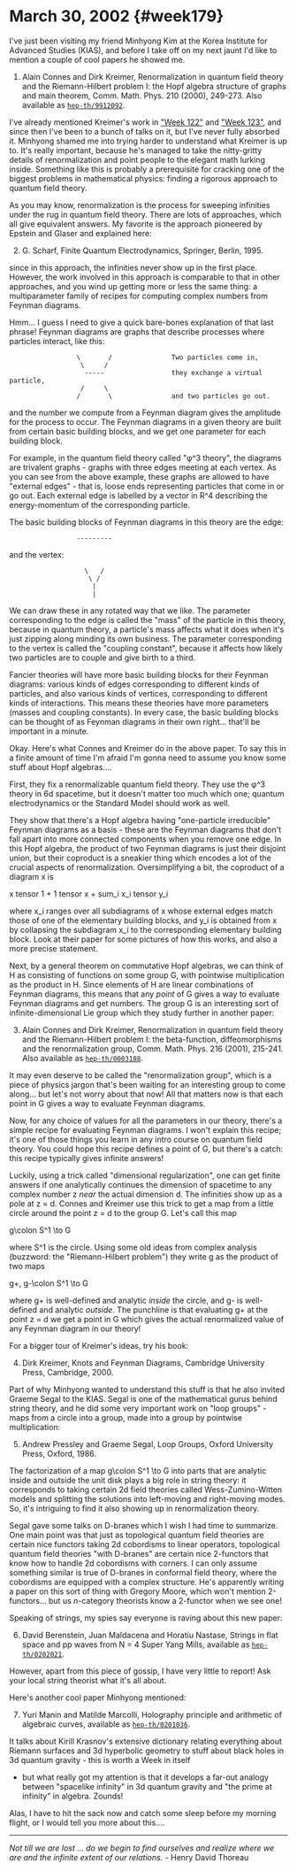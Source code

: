 # March 30, 2002 {#week179}

I've just been visiting my friend Minhyong Kim at the Korea Institute
for Advanced Studies (KIAS), and before I take off on my next jaunt I'd
like to mention a couple of cool papers he showed me.

1) Alain Connes and Dirk Kreimer, Renormalization in quantum field
theory and the Riemann-Hilbert problem I: the Hopf algebra structure of
graphs and main theorem, Comm. Math. Phys. 210 (2000), 249-273. Also
available as [`hep-th/9912092`](https://arxiv.org/abs/hep-th/9912092).

I've already mentioned Kreimer's work in ["Week 122"](#week122)
and ["Week 123"](#week123), and since then I've been to a bunch of
talks on it, but I've never fully absorbed it. Minhyong shamed me into
trying harder to understand what Kreimer is up to. It's really
important, because he's managed to take the nitty-gritty details of
renormalization and point people to the elegant math lurking inside.
Something like this is probably a prerequisite for cracking one of the
biggest problems in mathematical physics: finding a rigorous approach to
quantum field theory.

As you may know, renormalization is the process for sweeping infinities
under the rug in quantum field theory. There are lots of approaches,
which all give equivalent answers. My favorite is the approach pioneered
by Epstein and Glaser and explained here:

2) G. Scharf, Finite Quantum Electrodynamics, Springer, Berlin, 1995.

since in this approach, the infinities never show up in the first place.
However, the work involved in this approach is comparable to that in
other approaches, and you wind up getting more or less the same thing: a
multiparameter family of recipes for computing complex numbers from
Feynman diagrams.

Hmm... I guess I need to give a quick bare-bones explanation of that
last phrase! Feynman diagrams are graphs that describe processes where
particles interact, like this:

                     \       /               Two particles come in,
                      \     / 
                       -----                 they exchange a virtual particle,
                      /     \
                     /       \               and two particles go out.

and the number we compute from a Feynman diagram gives the amplitude for
the process to occur. The Feynman diagrams in a given theory are built
from certain basic building blocks, and we get one parameter for each
building block.

For example, in the quantum field theory called "φ^3 theory", the
diagrams are trivalent graphs - graphs with three edges meeting at each
vertex. As you can see from the above example, these graphs are allowed
to have "external edges" - that is, loose ends representing particles
that come in or go out. Each external edge is labelled by a vector in
R^4 describing the energy-momentum of the corresponding particle.

The basic building blocks of Feynman diagrams in this theory are the
edge:

                     ---------

and the vertex:

                       \   / 
                        \ /
                         |
                         |

We can draw these in any rotated way that we like. The parameter
corresponding to the edge is called the "mass" of the particle in this
theory, because in quantum theory, a particle's mass affects what it
does when it's just zipping along minding its own business. The
parameter corresponding to the vertex is called the "coupling
constant", because it affects how likely two particles are to couple
and give birth to a third.

Fancier theories will have more basic building blocks for their Feynman
diagrams: various kinds of edges corresponding to different kinds of
particles, and also various kinds of vertices, corresponding to
different kinds of interactions. This means these theories have more
parameters (masses and coupling constants). In every case, the basic
building blocks can be thought of as Feynman diagrams in their own
right... that'll be important in a minute.

Okay. Here's what Connes and Kreimer do in the above paper. To say this
in a finite amount of time I'm afraid I'm gonna need to assume you
know some stuff about Hopf algebras....

First, they fix a renormalizable quantum field theory. They use the φ^3
theory in 6d spacetime, but it doesn't matter too much which one;
quantum electrodynamics or the Standard Model should work as well.

They show that there's a Hopf algebra having "one-particle
irreducible" Feynman diagrams as a basis - these are the Feynman
diagrams that don't fall apart into more connected components when you
remove one edge. In this Hopf algebra, the product of two Feynman
diagrams is just their disjoint union, but their coproduct is a sneakier
thing which encodes a lot of the crucial aspects of renormalization.
Oversimplifying a bit, the coproduct of a diagram x is

x tensor 1 + 1 tensor x + sum_i x_i tensor y_i

where x_i ranges over all subdiagrams of x whose external edges match
those of one of the elementary building blocks, and y_i is obtained
from x by collapsing the subdiagram x_i to the corresponding elementary
building block. Look at their paper for some pictures of how this works,
and also a more precise statement.

Next, by a general theorem on commutative Hopf algebras, we can think of
H as consisting of functions on some group G, with pointwise
multiplication as the product in H. Since elements of H are linear
combinations of Feynman diagrams, this means that any *point* of G gives
a way to evaluate Feynman diagrams and get numbers. The group G is an
interesting sort of infinite-dimensional Lie group which they study
further in another paper:

3) Alain Connes and Dirk Kreimer, Renormalization in quantum field
theory and the Riemann-Hilbert problem I: the beta-function,
diffeomorphisms and the renormalization group, Comm. Math. Phys. 216
(2001), 215-241. Also available as
[`hep-th/0003188`](https://arxiv.org/abs/hep-th/0003188).

It may even deserve to be called the "renormalization group", which is
a piece of physics jargon that's been waiting for an interesting group
to come along... but let's not worry about that now! All that matters
now is that each point in G gives a way to evaluate Feynman diagrams.

Now, for any choice of values for all the parameters in our theory,
there's a simple recipe for evaluating Feynman diagrams. I won't
explain this recipe; it's one of those things you learn in any intro
course on quantum field theory. You could hope this recipe defines a
point of G, but there's a catch: this recipe typically gives infinite
answers!

Luckily, using a trick called "dimensional regularization", one can
get finite answers if one analytically continues the dimension of
spacetime to any complex number z *near* the actual dimension d. The
infinities show up as a pole at z = d. Connes and Kreimer use this trick
to get a map from a little circle around the point z = d to the group G.
Let's call this map

g\colon  S^1 \to  G

where S^1 is the circle. Using some old ideas from complex analysis
(buzzword: the "Riemann-Hilbert problem") they write g as the product
of two maps

g+, g-\colon  S^1 \to  G

where g+ is well-defined and analytic *inside* the circle, and g- is
well-defined and analytic *outside*. The punchline is that evaluating g+
at the point z = d we get a point in G which gives the actual
renormalized value of any Feynman diagram in our theory!

For a bigger tour of Kreimer's ideas, try his book:

4) Dirk Kreimer, Knots and Feynman Diagrams, Cambridge University
Press, Cambridge, 2000.

Part of why Minhyong wanted to understand this stuff is that he also
invited Graeme Segal to the KIAS. Segal is one of the mathematical gurus
behind string theory, and he did some very important work on "loop
groups" - maps from a circle into a group, made into a group by
pointwise multiplication:

5) Andrew Pressley and Graeme Segal, Loop Groups, Oxford University
Press, Oxford, 1986.

The factorization of a map g\colon  S^1 \to  G into parts that are analytic
inside and outside the unit disk plays a big role in string theory: it
corresponds to taking certain 2d field theories called
Wess-Zumino-Witten models and splitting the solutions into left-moving
and right-moving modes. So, it's intriguing to find it also showing up
in renormalization theory.

Segal gave some talks on D-branes which I wish I had time to summarize.
One main point was that just as topological quantum field theories are
certain nice functors taking 2d cobordisms to linear operators,
topological quantum field theories "with D-branes" are certain nice
2-functors that know how to handle 2d cobordisms with corners. I can
only assume something similar is true of D-branes in conformal field
theory, where the cobordisms are equipped with a complex structure.
He's apparently writing a paper on this sort of thing with Gregory
Moore, which won't mention 2-functors... but us $n$-category theorists
know a 2-functor when we see one!

Speaking of strings, my spies say everyone is raving about this new
paper:

6) David Berenstein, Juan Maldacena and Horatiu Nastase, Strings in
flat space and pp waves from N = 4 Super Yang Mills, available as
[`hep-th/0202021`](https://arxiv.org/abs/hep-th/0202021).

However, apart from this piece of gossip, I have very little to report!
Ask your local string theorist what it's all about.

Here's another cool paper Minhyong mentioned:

7) Yuri Manin and Matilde Marcolli, Holography principle and arithmetic
of algebraic curves, available as
[`hep-th/0201036`](https://arxiv.org/abs/hep-th/0201036).

It talks about Kirill Krasnov's extensive dictionary relating
everything about Riemann surfaces and 3d hyperbolic geometry to stuff
about black holes in 3d quantum gravity - this is worth a Week in itself
- but what really got my attention is that it develops a far-out analogy
between "spacelike infinity" in 3d quantum gravity and "the prime at
infinity" in algebra. Zounds!

Alas, I have to hit the sack now and catch some sleep before my morning
flight, or I would tell you more about this....

------------------------------------------------------------------------

*Not till we are lost ... do we begin to find ourselves and realize
where we are and the infinite extent of our relations.* - Henry David
Thoreau
